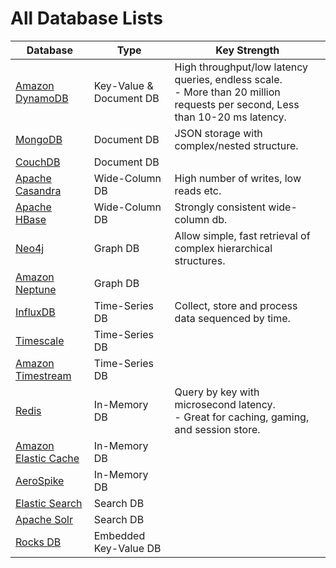 
# All Database Lists

| Database                                                                         | Type                    | Key Strength                                                                                                                     |
|----------------------------------------------------------------------------------|-------------------------|----------------------------------------------------------------------------------------------------------------------------------|
| [Amazon DynamoDB](../2_AWS/1_DatabaseServices/AmazonDynamoDB/Readme.md)          | Key-Value & Document DB | High throughput/low latency queries, endless scale. <br/>- More than 20 million requests per second, Less than 10-20 ms latency. |
| [MongoDB](10_Document-Databases/MongoAtlas/Readme.md)                            | Document DB             | JSON storage with complex/nested structure.                                                                                      |
| [CouchDB](https://couchdb.apache.org)                                            | Document DB             |                                                                                                                                  |
| [Apache Casandra](11_WideColumn-Databases/ApacheCasandra.md)                     | Wide-Column DB          | High number of writes, low reads etc.                                                                                            |
| [Apache HBase](11_WideColumn-Databases/ApacheHBase.md)                           | Wide-Column DB          | Strongly consistent wide-column db.                                                                                              |
| [Neo4j](13_Graph-Databases/Neo4j.md)                                             | Graph DB                | Allow simple, fast retrieval of complex hierarchical structures.                                                                 |
| [Amazon Neptune](../2_AWS/1_DatabaseServices/AmazonNeptune.md)                   | Graph DB                |                                                                                                                                  |
| [InfluxDB](12_TimeSeries-Databases/InfluxDB.md)                                  | Time-Series DB          | Collect, store and process data sequenced by time.                                                                               |
| [Timescale](12_TimeSeries-Databases/Timescale.md)                                | Time-Series DB          |                                                                                                                                  |
| [Amazon Timestream](https://aws.amazon.com/timestream/)                          | Time-Series DB          |                                                                                                                                  |
| [Redis](8_Caching-InMemory-Databases/Redis/Readme.md)                              | In-Memory DB            | Query by key with microsecond latency. <br/>- Great for caching, gaming, and session store.                                      |
| [Amazon Elastic Cache](../2_AWS/1_DatabaseServices/AmazonElasticCache/Readme.md) | In-Memory DB            |                                                                                                                                  |
| [AeroSpike](8_Caching-InMemory-Databases/AeroSpike.md)                             | In-Memory DB            |                                                                                                                                  |
| [Elastic Search](9_Search-Databases/ElasticSearch/Readme.md)                     | Search DB               |                                                                                                                                  |
| [Apache Solr](9_Search-Databases/ApacheSolr.md)                                  | Search DB               |                                                                                                                                  |
| [Rocks DB](14_EmbededKeyValue-Databases/RocksDB.md)                              | Embedded Key-Value DB   |                                                                                                                                  |